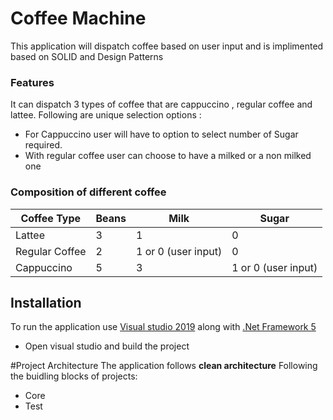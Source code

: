 # Coffee Machine
This application will dispatch coffee based on user input and is implimented based on SOLID and Design Patterns
### Features
It can dispatch 3 types of coffee that are cappuccino , regular coffee and lattee. Following are unique selection options :
- For Cappuccino user will have to option to select number of Sugar required.
- With regular coffee user can choose to have a milked or a non milked one

### Composition of different coffee
|Coffee Type|Beans|Milk|Sugar|
| ------------ | ------------ | ------------ | ------------ |
| Lattee  | 3  |1   |0   |
|  Regular Coffee | 2  |1 or 0 (user input)  |0   |
|Cappuccino|5|3|1 or 0 (user input)|

## Installation
To run the application use [Visual studio 2019](https://visualstudio.microsoft.com/downloads/ "Visual studio 2019") along with [.Net Framework 5](https://dotnet.microsoft.com/download/dotnet/5.0 "5")
- Open visual studio and build the project

#Project Architecture
The application follows **clean architecture**
Following the buidling blocks of projects:
- Core
- Test

